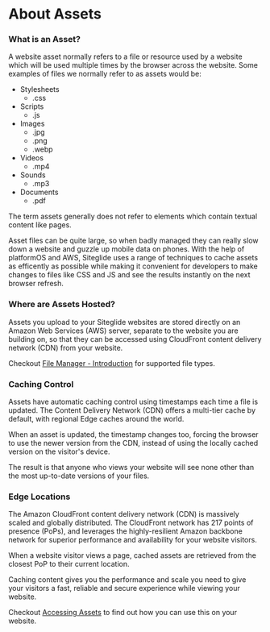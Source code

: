 # About Assets

### What is an Asset?

A website asset normally refers to a file or resource used by a website which will be used multiple times by the browser across the website. Some examples of files we normally refer to as assets would be:

* Stylesheets
  * .css
* Scripts
  * .js
* Images
  * .jpg
  * .png
  * .webp
* Videos
  * .mp4
* Sounds
  * .mp3
* Documents
  * .pdf

The term assets generally does not refer to elements which contain textual content like pages.

Asset files can be quite large, so when badly managed they can really slow down a website and guzzle up mobile data on phones. With the help of platformOS and AWS, Siteglide uses a range of techniques to cache assets as efficently as possible while making it convenient for developers to make changes to files like CSS and JS and see the results instantly on the next browser refresh.

### Where are Assets Hosted?

Assets you upload to your Siteglide websites are stored directly on an Amazon Web Services (AWS) server, separate to the website you are building on, so that they can be accessed using CloudFront content delivery network (CDN) from your website.

Checkout [File Manager - Introduction](./) for supported file types.

### Caching Control

Assets have automatic caching control using timestamps each time a file is updated. The Content Delivery Network (CDN) offers a multi-tier cache by default, with regional Edge caches around the world.

When an asset is updated, the timestamp changes too, forcing the browser to use the newer version from the CDN, instead of using the locally cached version on the visitor's device.

The result is that anyone who views your website will see none other than the most up-to-date versions of your files.

### Edge Locations

The Amazon CloudFront content delivery network (CDN) is massively scaled and globally distributed. The CloudFront network has 217 points of presence (PoPs), and leverages the highly-resilient Amazon backbone network for superior performance and availability for your website visitors.

When a website visitor views a page, cached assets are retrieved from the closest PoP to their current location.

Caching content gives you the performance and scale you need to give your visitors a fast, reliable and secure experience while viewing your website.

Checkout [Accessing Assets](./) to find out how you can use this on your website.
